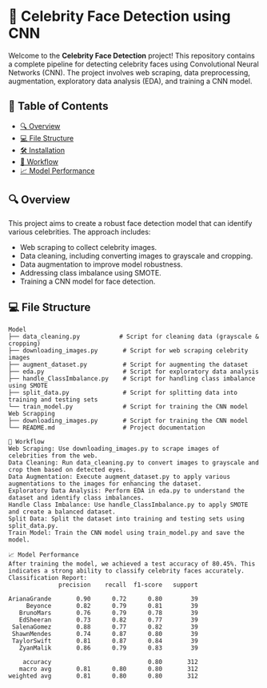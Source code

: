 # 🎉 Celebrity Face Detection using CNN

Welcome to the **Celebrity Face Detection** project! This repository contains a complete pipeline for detecting celebrity faces using Convolutional Neural Networks (CNN). The project involves web scraping, data preprocessing, augmentation, exploratory data analysis (EDA), and training a CNN model.

## 🚀 Table of Contents
- [🔍 Overview](#-overview)
- [💻 File Structure](#-file-structure)
- [🛠 Installation](#-installation)
- [📂 Workflow](#-workflow)
- [📈 Model Performance](#-model-performance)

## 🔍 Overview
This project aims to create a robust face detection model that can identify various celebrities. The approach includes:
- Web scraping to collect celebrity images.
- Data cleaning, including converting images to grayscale and cropping.
- Data augmentation to improve model robustness.
- Addressing class imbalance using SMOTE.
- Training a CNN model for face detection.

## 💻 File Structure
```plaintext
Model
├── data_cleaning.py           # Script for cleaning data (grayscale & cropping)
├── downloading_images.py       # Script for web scraping celebrity images
├── augment_dataset.py          # Script for augmenting the dataset
├── eda.py                      # Script for exploratory data analysis
├── handle_ClassImbalance.py    # Script for handling class imbalance using SMOTE
├── split_data.py               # Script for splitting data into training and testing sets
└── train_model.py              # Script for training the CNN model
Web Scrapping
├── downloading_images.py       # Script for training the CNN model
└── README.md                   # Project documentation

📂 Workflow
Web Scraping: Use downloading_images.py to scrape images of celebrities from the web.
Data Cleaning: Run data_cleaning.py to convert images to grayscale and crop them based on detected eyes.
Data Augmentation: Execute augment_dataset.py to apply various augmentations to the images for enhancing the dataset.
Exploratory Data Analysis: Perform EDA in eda.py to understand the dataset and identify class imbalances.
Handle Class Imbalance: Use handle_ClassImbalance.py to apply SMOTE and create a balanced dataset.
Split Data: Split the dataset into training and testing sets using split_data.py.
Train Model: Train the CNN model using train_model.py and save the model.

📈 Model Performance
After training the model, we achieved a test accuracy of 80.45%. This indicates a strong ability to classify celebrity faces accurately.
Classification Report:
              precision    recall  f1-score   support

ArianaGrande       0.90      0.72      0.80        39
     Beyonce       0.82      0.79      0.81        39
   BrunoMars       0.76      0.79      0.78        39
   EdSheeran       0.73      0.82      0.77        39
 SalenaGomez       0.88      0.77      0.82        39
 ShawnMendes       0.74      0.87      0.80        39
 TaylorSwift       0.81      0.87      0.84        39
   ZyanMalik       0.86      0.79      0.83        39

    accuracy                           0.80       312
   macro avg       0.81      0.80      0.80       312
weighted avg       0.81      0.80      0.80       312
